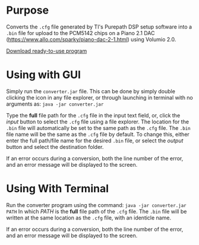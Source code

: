 # Purpose
Converts the `.cfg` file generated by TI's Purepath DSP setup software into a `.bin` file for upload to the PCM5142 chips on a Piano 2.1 DAC (https://www.allo.com/sparky/piano-dac-2-1.html) using Volumio 2.0.

[Download ready-to-use program](https://github.com/JasonVanKerkhoven/purepath-bin-converter/raw/master/converter-1.1.jar)


# Using with GUI
Simply run the `converter.jar` file.
This can be done by simply double clicking the icon in any file explorer, or through launching in terminal with no arguments as: `java -jar converter.jar`

Type the **full** file path for the `.cfg` file in the input text field, or, click the *input* button to select the `.cfg` file using a file explorer.
The location for the `.bin` file will automatically be set to the same path as the `.cfg` file. The `.bin` file name will be the same as the `.cfg` file by default. To change this, either enter the full path/file name for the desired `.bin` file, or select the *output* button and select the destination folder.

If an error occurs during a conversion, both the line number of the error, and an error message will be displayed to the screen.



# Using With Terminal
Run the converter program using the command: `java -jar converter.jar PATH`
In which *PATH* is the **full** file path of the `.cfg` file.
The `.bin` file will be written at the same location as the `.cfg` file, with an identicle name.

If an error occurs during a conversion, both the line number of the error, and an error message will be displayed to the screen.
